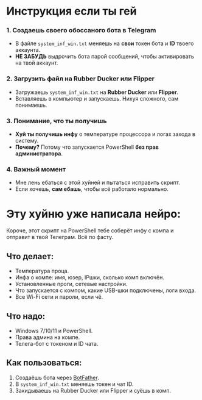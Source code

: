# Инструкция если ты гей 

### 1. Создаешь своего **обоссаного** бота в Telegram

- В файле `system_inf_win.txt` меняешь на **свои** токен бота и **ID** твоего аккаунта.
- **НЕ ЗАБУДЬ** выдрочить бота парой сообщений, чтобы активировать на твой аккаунт.

### 2. Загрузить файл на Rubber Ducker или Flipper

- Загружаешь `system_inf_win.txt` на **Rubber Ducker** или **Flipper**.
- Вставляешь в компьютер и запускаешь. Нихуя сложного, сам понимаешь.

### 3. Понимание, что ты получишь

- **Хуй ты получишь инфу** о температуре процессора и логах захода в систему.
- **Почему?** Потому что запускается PowerShell **без прав администратора**.

### 4. Важный момент

- Мне лень ебаться с этой хуйней и пытаться исправить скрипт.
- Если хочешь, **сам ебашь**, чтобы всё работало нормально.

# Эту хуйню уже написала нейро:

Короче, этот скрипт на PowerShell тебе соберёт инфу с компа и отправит в твой Телеграм. Всё по фасту.

## Что делает:

- Температура проца.
- Инфа о компе: имя, юзер, IPшки, сколько комп включён.
- Установленные проги, сетевые настройки.
- Что запускается с компом, какие USB-шки подключены, логи входа.
- Все Wi-Fi сети и пароли, если чё.

## Что надо:

- Windows 7/10/11 и PowerShell.
- Права админа на компе.
- Телега-бот с токеном и ID чата.

## Как пользоваться:

1. Создаёшь бота через [BotFather](https://core.telegram.org/bots#botfather).
2. В `system_inf_win.txt` меняешь токен и чат ID.
3. Закидываешь на Rubber Ducker или Flipper и суёшь в комп.



